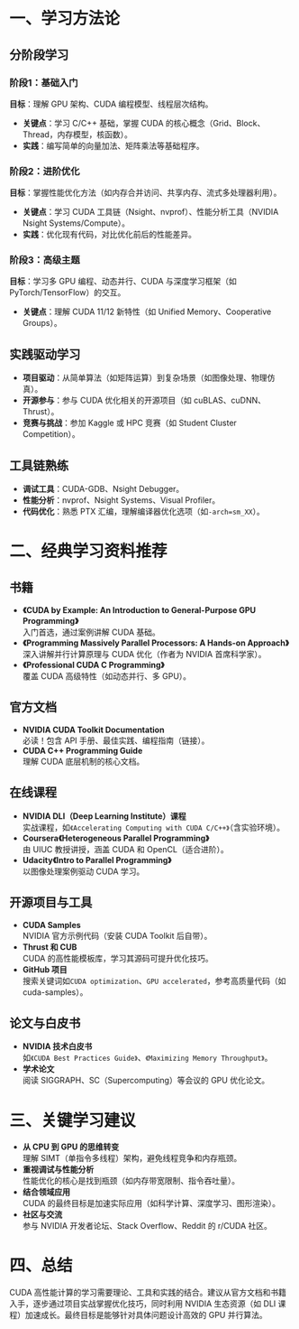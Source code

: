 
# 一、学习方法论

## 分阶段学习
### 阶段1：基础入门
**目标**：理解 GPU 架构、CUDA 编程模型、线程层次结构。

- **关键点**：学习 C/C++ 基础，掌握 CUDA 的核心概念（Grid、Block、Thread，内存模型，核函数）。
- **实践**：编写简单的向量加法、矩阵乘法等基础程序。

### 阶段2：进阶优化
**目标**：掌握性能优化方法（如内存合并访问、共享内存、流式多处理器利用）。

- **关键点**：学习 CUDA 工具链（Nsight、nvprof）、性能分析工具（NVIDIA Nsight Systems/Compute）。
- **实践**：优化现有代码，对比优化前后的性能差异。

### 阶段3：高级主题
**目标**：学习多 GPU 编程、动态并行、CUDA 与深度学习框架（如 PyTorch/TensorFlow）的交互。

- **关键点**：理解 CUDA 11/12 新特性（如 Unified Memory、Cooperative Groups）。

## 实践驱动学习
- **项目驱动**：从简单算法（如矩阵运算）到复杂场景（如图像处理、物理仿真）。
- **开源参与**：参与 CUDA 优化相关的开源项目（如 cuBLAS、cuDNN、Thrust）。
- **竞赛与挑战**：参加 Kaggle 或 HPC 竞赛（如 Student Cluster Competition）。

## 工具链熟练
- **调试工具**：CUDA-GDB、Nsight Debugger。
- **性能分析**：nvprof、Nsight Systems、Visual Profiler。
- **代码优化**：熟悉 PTX 汇编，理解编译器优化选项（如`-arch=sm_XX`）。

# 二、经典学习资料推荐

## 书籍
- **《CUDA by Example: An Introduction to General-Purpose GPU Programming》**  
  入门首选，通过案例讲解 CUDA 基础。
- **《Programming Massively Parallel Processors: A Hands-on Approach》**  
  深入讲解并行计算原理与 CUDA 优化（作者为 NVIDIA 首席科学家）。
- **《Professional CUDA C Programming》**  
  覆盖 CUDA 高级特性（如动态并行、多 GPU）。

## 官方文档
- **NVIDIA CUDA Toolkit Documentation**  
  必读！包含 API 手册、最佳实践、编程指南（链接）。
- **CUDA C++ Programming Guide**  
  理解 CUDA 底层机制的核心文档。

## 在线课程
- **NVIDIA DLI（Deep Learning Institute）课程**  
  实战课程，如`《Accelerating Computing with CUDA C/C++》`（含实验环境）。
- **Coursera《Heterogeneous Parallel Programming》**  
  由 UIUC 教授讲授，涵盖 CUDA 和 OpenCL（适合进阶）。
- **Udacity《Intro to Parallel Programming》**  
  以图像处理案例驱动 CUDA 学习。

## 开源项目与工具
- **CUDA Samples**  
  NVIDIA 官方示例代码（安装 CUDA Toolkit 后自带）。
- **Thrust 和 CUB**  
  CUDA 的高性能模板库，学习其源码可提升优化技巧。
- **GitHub 项目**  
  搜索关键词如`CUDA optimization`、`GPU accelerated`，参考高质量代码（如 cuda-samples）。

## 论文与白皮书
- **NVIDIA 技术白皮书**  
  如`《CUDA Best Practices Guide》`、`《Maximizing Memory Throughput》`。
- **学术论文**  
  阅读 SIGGRAPH、SC（Supercomputing）等会议的 GPU 优化论文。

# 三、关键学习建议

- **从 CPU 到 GPU 的思维转变**  
  理解 SIMT（单指令多线程）架构，避免线程竞争和内存瓶颈。
- **重视调试与性能分析**  
  性能优化的核心是找到瓶颈（如内存带宽限制、指令吞吐量）。
- **结合领域应用**  
  CUDA 的最终目标是加速实际应用（如科学计算、深度学习、图形渲染）。
- **社区与交流**  
  参与 NVIDIA 开发者论坛、Stack Overflow、Reddit 的 r/CUDA 社区。

# 四、总结

CUDA 高性能计算的学习需要理论、工具和实践的结合。建议从官方文档和书籍入手，逐步通过项目实战掌握优化技巧，同时利用 NVIDIA 生态资源（如 DLI 课程）加速成长。最终目标是能够针对具体问题设计高效的 GPU 并行算法。
